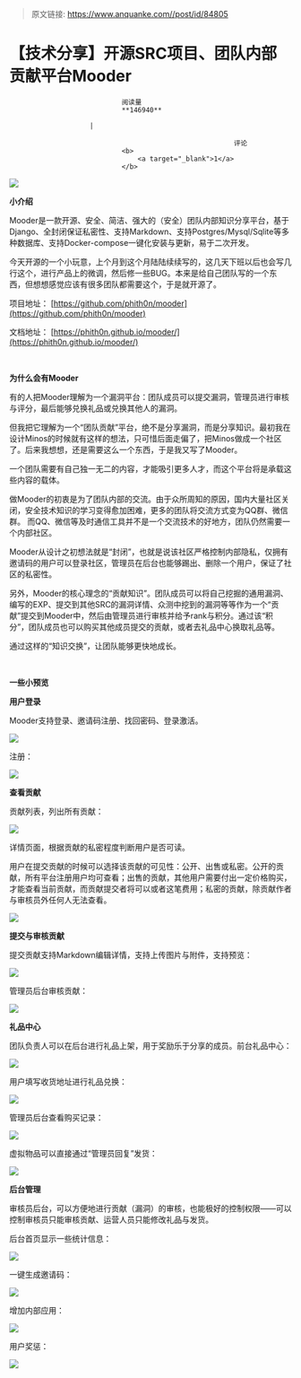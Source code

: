 > 原文链接: https://www.anquanke.com//post/id/84805 


# 【技术分享】开源SRC项目、团队内部贡献平台Mooder


                                阅读量   
                                **146940**
                            
                        |
                        
                                                            评论
                                <b>
                                    <a target="_blank">1</a>
                                </b>
                                                                                    



**[![](https://p3.ssl.qhimg.com/t0132f44711bda16c52.jpg)](https://p3.ssl.qhimg.com/t0132f44711bda16c52.jpg)**

**小介绍**

Mooder是一款开源、安全、简洁、强大的（安全）团队内部知识分享平台，基于Django、全封闭保证私密性、支持Markdown、支持Postgres/Mysql/Sqlite等多种数据库、支持Docker-compose一键化安装与更新，易于二次开发。

今天开源的一个小玩意，上个月到这个月陆陆续续写的，这几天下班以后也会写几行这个，进行产品上的微调，然后修一些BUG。本来是给自己团队写的一个东西，但想想感觉应该有很多团队都需要这个，于是就开源了。

项目地址： [https://github.com/phith0n/mooder](https://github.com/phith0n/mooder)

文档地址： [https://phith0n.github.io/mooder/](https://phith0n.github.io/mooder/)

<br>

**为什么会有Mooder**

有的人把Mooder理解为一个漏洞平台：团队成员可以提交漏洞，管理员进行审核与评分，最后能够兑换礼品或兑换其他人的漏洞。

但我把它理解为一个“团队贡献”平台，绝不是分享漏洞，而是分享知识。最初我在设计Minos的时候就有这样的想法，只可惜后面走偏了，把Minos做成一个社区了。后来我想想，还是需要这么一个东西，于是我又写了Mooder。

一个团队需要有自己独一无二的内容，才能吸引更多人才，而这个平台将是承载这些内容的载体。

做Mooder的初衷是为了团队内部的交流。由于众所周知的原因，国内大量社区关闭，安全技术知识的学习变得愈加困难，更多的团队将交流方式变为QQ群、微信群。 而QQ、微信等及时通信工具并不是一个交流技术的好地方，团队仍然需要一个内部社区。

Mooder从设计之初想法就是“封闭”，也就是说该社区严格控制内部隐私，仅拥有邀请码的用户可以登录社区，管理员在后台也能够踢出、删除一个用户，保证了社区的私密性。

另外，Mooder的核心理念的“贡献知识”。团队成员可以将自己挖掘的通用漏洞、编写的EXP、提交到其他SRC的漏洞详情、众测中挖到的漏洞等等作为一个“贡献”提交到Mooder中，然后由管理员进行审核并给予rank与积分。通过该“积分”，团队成员也可以购买其他成员提交的贡献，或者去礼品中心换取礼品等。

通过这样的“知识交换”，让团队能够更快地成长。

<br>

**一些小预览**

**用户登录**

Mooder支持登录、邀请码注册、找回密码、登录激活。

[![](https://p5.ssl.qhimg.com/t0172607d8f3ff3a196.jpg)](https://p5.ssl.qhimg.com/t0172607d8f3ff3a196.jpg)

注册：<br>

[![](https://p3.ssl.qhimg.com/t0150a81daca7ff7928.jpg)](https://p3.ssl.qhimg.com/t0150a81daca7ff7928.jpg)

**查看贡献**

贡献列表，列出所有贡献：

[![](https://p5.ssl.qhimg.com/t0171f9579491004363.jpg)](https://p5.ssl.qhimg.com/t0171f9579491004363.jpg)

详情页面，根据贡献的私密程度判断用户是否可读。

用户在提交贡献的时候可以选择该贡献的可见性：公开、出售或私密。公开的贡献，所有平台注册用户均可查看；出售的贡献，其他用户需要付出一定价格购买，才能查看当前贡献，而贡献提交者将可以或者这笔费用；私密的贡献，除贡献作者与审核员外任何人无法查看。

[![](https://p5.ssl.qhimg.com/t019c0f89ba0dbd4b9a.jpg)](https://p5.ssl.qhimg.com/t019c0f89ba0dbd4b9a.jpg)

**提交与审核贡献**

提交贡献支持Markdown编辑详情，支持上传图片与附件，支持预览：

[![](https://p2.ssl.qhimg.com/t01d667f3f18ad807ee.jpg)](https://p2.ssl.qhimg.com/t01d667f3f18ad807ee.jpg)

管理员后台审核贡献：

[![](https://p2.ssl.qhimg.com/t01286bcdb89d01b5a7.jpg)](https://p2.ssl.qhimg.com/t01286bcdb89d01b5a7.jpg)

**礼品中心**

团队负责人可以在后台进行礼品上架，用于奖励乐于分享的成员。前台礼品中心：

[![](https://p3.ssl.qhimg.com/t0180e953dc12c8a53b.jpg)](https://p3.ssl.qhimg.com/t0180e953dc12c8a53b.jpg)

用户填写收货地址进行礼品兑换：

[![](https://p5.ssl.qhimg.com/t01c12e726f415ba5d1.jpg)](https://p5.ssl.qhimg.com/t01c12e726f415ba5d1.jpg)

管理员后台查看购买记录：

[![](https://p2.ssl.qhimg.com/t016c705f2c30f9d6b9.jpg)](https://p2.ssl.qhimg.com/t016c705f2c30f9d6b9.jpg)

虚拟物品可以直接通过“管理员回复”发货：

[![](https://p1.ssl.qhimg.com/t011be42575447baa9c.jpg)](https://p1.ssl.qhimg.com/t011be42575447baa9c.jpg)

**后台管理**

审核员后台，可以方便地进行贡献（漏洞）的审核，也能极好的控制权限——可以控制审核员只能审核贡献、运营人员只能修改礼品与发货。

后台首页显示一些统计信息：

[![](https://p1.ssl.qhimg.com/t01ffe0debdee40d2a4.jpg)](https://p1.ssl.qhimg.com/t01ffe0debdee40d2a4.jpg)

一键生成邀请码：

[![](https://p5.ssl.qhimg.com/t01a238ac7070306b01.jpg)](https://p5.ssl.qhimg.com/t01a238ac7070306b01.jpg)

增加内部应用：

[![](https://p5.ssl.qhimg.com/t012669d1f90a78a97c.jpg)](https://p5.ssl.qhimg.com/t012669d1f90a78a97c.jpg)

用户奖惩：

[![](https://p0.ssl.qhimg.com/t0124f0d422005559c1.jpg)](https://p0.ssl.qhimg.com/t0124f0d422005559c1.jpg)


